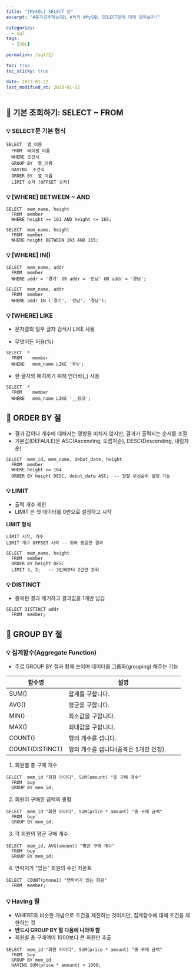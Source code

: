 ```yaml
---
title: "[MySQL] SELECT 문"
excerpt: "#혼자공부하는SQL #독학 #MySQL SELECT문에 대해 알아보자!"

categories:
  - sql
tags:
  - [SQL]

permalink: /sql/2/

toc: true
toc_sticky: true

date: 2023-01-22
last_modified_at: 2023-01-22
---
```



## 🚀 기본 조회하기: SELECT ~ FROM

### 💡 SELECT문 기본 형식

```
SELECT  열_이름
  FROM  테이블_이름
  WHERE 조건식
  GROUP BY  열_이름
  HAVING  조건식
  ORDER BY  열_이름
  LIMIT 숫자 [OFFSET 숫자]
```

### 💡 [WHERE] BETWEEN ~ AND

```
SELECT  mem_name, height
  FROM  member
  WHERE height >= 163 AND height <= 165;
```

```
SELECT  mem_name, height
  FROM  member
  WHERE height BETWEEN 163 AND 165;
```

### 💡 [WHERE] IN()

```
SELECT  mem_name, addr
  FROM  member
  WHERE addr = '경기' OR addr = '전남' OR addr = '경남';
```

```
SELECT  mem_name, addr
  FROM  member
  WHERE addr IN ('경기', '전남', '경남');
```

### 💡 [WHERE] LIKE
- 문자열의 일부 글자 검색시 LIKE 사용

- 무엇이든 허용(%)

```
SELECT  *
  FROM    member
  WHERE   mem_name LIKE '우%';
```

- 한 글자와 매치하기 위해 언더바(_) 사용
```
SELECT  *
  FROM    member
  WHERE   mem_name LIKE '__핑크';
```

## 🚀 ORDER BY 절
- 결과 값이나 개수에 대해서는 영향을 미치지 않지만, 결과가 출력되는 순서를 조절
- 기본값(DEFAULE)은 ASC(Ascending, 오름차순), DESC(Descending, 내림차순)

```
SELECT  mem_id, mem_name, debut_date, height
  FROM  member
  WHERE height >= 164
  ORDER BY height DESC, debut_date ASC;  -- 정렬 우선순위 설정 가능
```

### 💡 LIMIT
- 출력 개수 제한
- LIMIT 은 첫 데이터를 0번으로 설정하고 시작  


**LIMIT 형식**

```
LIMIT 시작, 개수
LIMIT 개수 OFFSET 시작 -- 위와 동일한 결과
```

```
SELECT  mem_name, height
  FROM  member
  ORDER BY height DESC
  LIMIT 3, 2;   -- 3번째부터 2건만 조회
```

### 💡 DISTINCT
- 중복된 결과 제거하고 결과값을 1개만 남김

```
SELECT DISTINCT addr
  FROM  member;
```

## 🚀 GROUP BY 절
### 💡 집계함수(Aggregate Function)
- 주로 GROUP BY 절과 함께 쓰이며 데이터를 그룹화(grouping) 해주는 기능

|&emsp;&emsp;함수명&emsp;&emsp;|설명|
|-----|----|
|SUM()|합계를 구합니다.|
|AVG()|평균을 구합니다.|
|MIN()|최소값을 구합니다.|
|MAX()|최대값을 구합니다.|
|COUNT()|행의 개수를 셉니다.|
|COUNT(DISTINCT)|행의 개수를 셉니다(중복은 1개만 인정).&emsp;&emsp;|

1. 회원별 총 구매 개수

```
SELECT  mem_id "회원 아이디", SUM(amount) "총 구매 개수"
  FROM  buy
  GROUP BY mem_id;
```

2. 회원이 구매한 금액의 총합

```
SELECT  mem_id "회원 아이디", SUM(price * amount) "총 구매 금액"
  FROM  buy
  GROUP BY mem_id;
```

3. 각 회원의 평균 구매 개수

```
SELECT  mem_id, AVG(amount) "평균 구매 개수"
  FROM  buy
  GROUP BY mem_id;
```

4. 연락처가 "있는" 회원의 수만 카운트

```
SELECT  COUNT(phone1) "연락처가 있는 회원"
  FROM  member;
```

### 💡 Having 절
- WHERE와 비슷한 개념으로 조건을 제한하는 것이지만, 집계함수에 대해 조건을 제한하는 것
- **반드시 GROUP BY 절 다음에 나와야 함**
- 회원별 총 구매액이 1000보다 큰 회원만 추출

```
SELECT  mem_id "회원 아이디", SUM(price * amount) "총 구매 금액"
  FROM  buy
  GROUP BY mem_id
  HAVING SUM(price * amount) > 1000;
```

